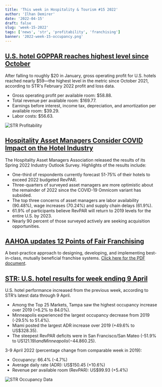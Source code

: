 ```yaml
---
title: 'This week in Hospitality & Tourism #15 2022'
author: 'Ilhan Demirer'
date: '2022-04-15'
draft: false
slug: 'week-15-2022'
tags: ['news', 'str', 'profitability', 'franchising']
banner: '2022-week-15-occupancy.png'
---
```


## [U.S. hotel GOPPAR reaches highest level since October](https://www.hotelmanagement.net/operate/us-hotel-goppar-reaches-highest-level-october)

After falling to roughly $20 in January, gross operating profit for U.S. hotels reached nearly $59—the highest level in the metric since October 2021, according to STR's February 2022 profit and loss data.

- Gross operating profit per available room: $58.88.
- Total revenue per available room: $169.77.
- Earnings before interest, income tax, depreciation, and amortization per available room: $39.29.
- Labor costs: $56.63.

![STR Profitability](/images/blogimages/2022-week-15-str-profitability.png)

## [Hospitality Asset Managers Consider COVID Impact on the Hotel Industry](https://www.hotelnewsresource.com/article120390.html)

The Hospitality Asset Managers Association released the results of its Spring 2022 Industry Outlook Survey. Highlights of the results include:

- One-third of respondents currently forecast 51-75% of their hotels to exceed 2022 budgeted RevPAR.
- Three-quarters of surveyed asset managers are more optimistic about the remainder of 2022 since the COVID-19 Omnicom variant has subsided.
- The top three concerns of asset managers are labor availability (90.48%), wage increases (70.24%) and supply chain delays (61.9%).
- 61.9% of participants believe RevPAR will return to 2019 levels for the entire U.S. by 2023.
- Nearly 90 percent of those surveyed actively are seeking acquisition opportunities.

## [AAHOA updates 12 Points of Fair Franchising](https://www.aahoa.com/membership/franchise-relations/points-of-fair-franchising)

A best-practice approach to designing, developing, and implementing best-in-class, mutually beneficial franchise systems. [Click here for the PDF document](https://www.aahoa.com/docs/default-source/default-document-library/12-points-resource-guide---an-educational-primer---4-1-22.pdf).

## [STR: U.S. hotel results for week ending 9 April](https://str.com/press-release/str-us-hotel-results-week-ending-9-april)

U.S. hotel performance increased from the previous week, according to STR‘s latest data through 9 April.

- Among the Top 25 Markets, Tampa saw the highest occupancy increase over 2019 (+6.2% to 84.0%).
- Minneapolis experienced the largest occupancy decrease from 2019 (-29.5% to 51.4%).
- Miami posted the largest ADR increase over 2019 (+49.6% to US$328.35).
- The steepest RevPAR deficits were in San Francisco/San Mateo (-51.9% to US$121.19) and Minneapolis (-44.8% to US$60.25).

3-9 April 2022 (percentage change from comparable week in 2019):

- Occupancy: 66.4% (-4.7%)
- Average daily rate (ADR): US$150.45 (+10.6%)
- Revenue per available room (RevPAR): US$99.93 (+5.4%)

![STR Occupancy Data](/images/blogimages/2022-week-15-occupancy.png)
